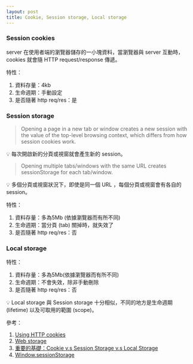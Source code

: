 ```yaml
---
layout: post
title: Cookie, Session storage, Local storage
---
```


### Session cookies

server 在使用者端的瀏覽器儲存的一小塊資料，當瀏覽器與 server 互動時，cookies 就會隨 HTTP request/response 傳遞。

特性：
1. 資料存量：4kb
2. 生命週期：手動設定
3. 是否隨著 http req/res：是

### Session storage

> Opening a page in a new tab or window creates a new session with the value of the top-level browsing context, which differs from how session cookies work.

💡 每次開啟新的分頁或視窗就會產生新的 session。

> Opening multiple tabs/windows with the same URL creates sessionStorage for each tab/window.

💡 多個分頁或視窗狀況下，即使是同一個 URL ，每個分頁或視窗會有各自的 session。

特性：
1. 資料存量：多為5Mb (依據瀏覽器而有所不同)
2. 生命週期：當分頁 (tab) 關掉時，就失效了
3. 是否隨著 http req/res：否

### Local storage

特性：
1. 資料存量：多為5Mb(依據瀏覽器而有所不同)
2. 生命週期：不會失效，除非手動刪除
3. 是否隨著 http req/res：否

💡 Local storage 與 Session storage 十分相似，不同的地方是生命週期 (lifetime) 以及可取用的範圍 (scope)。

參考：
1. [Using HTTP cookies](https://developer.mozilla.org/en-US/docs/Web/HTTP/Cookies)
2. [Web storage](https://en.wikipedia.org/wiki/Web_storage#localStorage)
3. [重要的基礎：Cookie v.s Session Storage v.s Local Storage](https://medium.com/@brianwu291/cookie-sessionstorage-localstorage-and-cookie-based-token-based-authentication-da7af80ec00d)
4. [Window.sessionStorage](https://developer.mozilla.org/en-US/docs/Web/API/Window/sessionStorage)